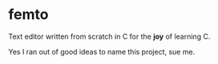 # femto

Text editor written from scratch in C for the **joy** of learning C.


Yes I ran out of good ideas to name this project, sue me.
